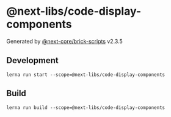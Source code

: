 # @next-libs/code-display-components

Generated by [@next-core/brick-scripts] v2.3.5

## Development

`lerna run start --scope=@next-libs/code-display-components`

## Build

`lerna run build --scope=@next-libs/code-display-components`

[@next-core/brick-scripts]: https://git.easyops.local/anyclouds/next-core/tree/master/packages/brick-scripts
